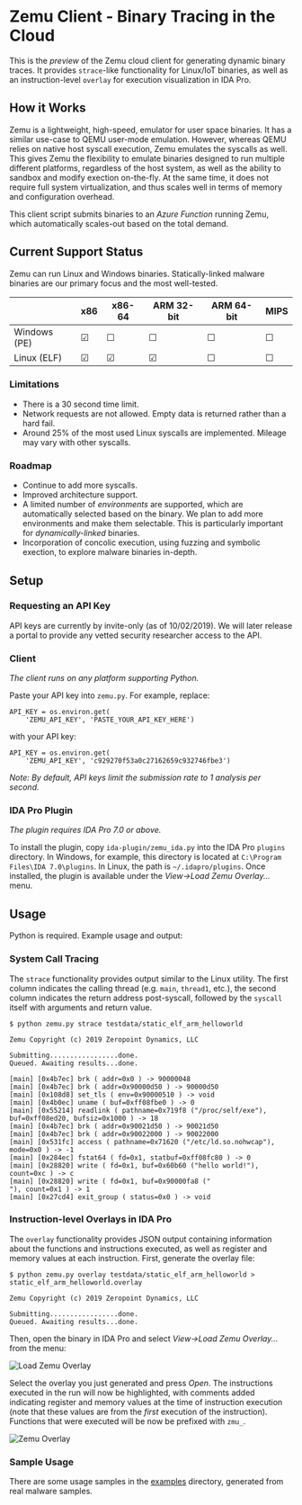 # Zemu Client - Binary Tracing in the Cloud

This is the *preview* of the Zemu cloud client for generating dynamic binary traces. It provides `strace`-like functionality for Linux/IoT binaries, as well as an instruction-level `overlay` for execution visualization in IDA Pro.

## How it Works

Zemu is a lightweight, high-speed, emulator for user space binaries. It has a similar use-case to QEMU user-mode emulation. However, whereas QEMU relies on native host syscall execution, Zemu emulates the syscalls as well. This gives Zemu the flexibility to emulate binaries designed to run multiple different platforms, regardless of the host system, as well as the ability to sandbox and modify exection on-the-fly. At the same time, it does not require full system virtualization, and thus scales well in terms of memory and configuration overhead.

This client script submits binaries to an *Azure Function* running Zemu, which automatically scales-out based on the total demand.

## Current Support Status

Zemu can run Linux and Windows binaries. Statically-linked malware binaries are our primary focus and the most well-tested.

|         | x86     | x86-64  | ARM 32-bit | ARM 64-bit | MIPS |
|---|---|---|---|---|---|
| Windows (PE) | &#9745; | &#9744; | &#9744; | &#9744; | &#9744; |
| Linux (ELF)   | &#9745; | &#9745; | &#9745; | &#9744; | &#9744; |

### Limitations

* There is a 30 second time limit.
* Network requests are not allowed. Empty data is returned rather than a hard fail.
* Around 25% of the most used Linux syscalls are implemented. Mileage may vary with other syscalls.

### Roadmap

* Continue to add more syscalls.
* Improved architecture support.
* A limited number of *environments* are supported, which are automatically selected based on the binary. We plan to add more environments and make them selectable. This is particularly important for *dynamically-linked* binaries.
* Incorporation of concolic execution, using fuzzing and symbolic exection, to explore malware binaries in-depth.


## Setup

### Requesting an API Key

API keys are currently by invite-only (as of 10/02/2019). We will later release a portal to provide any vetted security researcher access to the API.

### Client

*The client runs on any platform supporting Python.*

Paste your API key into `zemu.py`. For example, replace:

```
API_KEY = os.environ.get(
    'ZEMU_API_KEY', 'PASTE_YOUR_API_KEY_HERE')
```

with your API key:

```
API_KEY = os.environ.get(
    'ZEMU_API_KEY', 'c929270f53a0c27162659c932746fbe3')
```

*Note: By default, API keys limit the submission rate to 1 analysis per second.*

### IDA Pro Plugin

*The plugin requires IDA Pro 7.0 or above.*

To install the plugin, copy `ida-plugin/zemu_ida.py` into the IDA Pro `plugins` directory. In Windows, for example, this directory is located at `C:\Program Files\IDA 7.0\plugins`. In Linux, the path is `~/.idapro/plugins`. Once installed, the plugin is available under the *View->Load Zemu Overlay...* menu.

## Usage

Python is required. Example usage and output:

### System Call Tracing

The `strace` functionality provides output similar to the Linux utility. The first column indicates the calling thread (e.g. `main`, `thread1`, etc.), the second column indicates the return address post-syscall, followed by the `syscall` itself with arguments and return value.

```
$ python zemu.py strace testdata/static_elf_arm_helloworld

Zemu Copyright (c) 2019 Zeropoint Dynamics, LLC

Submitting.................done.
Queued. Awaiting results...done.

[main] [0x4b7ec] brk ( addr=0x0 ) -> 90000048
[main] [0x4b7ec] brk ( addr=0x90000d50 ) -> 90000d50
[main] [0x108d8] set_tls ( env=0x90000510 ) -> void
[main] [0x4b0ec] uname ( buf=0xff08fbe0 ) -> 0
[main] [0x55214] readlink ( pathname=0x719f8 ("/proc/self/exe"), buf=0xff08ed20, bufsiz=0x1000 ) -> 18
[main] [0x4b7ec] brk ( addr=0x90021d50 ) -> 90021d50
[main] [0x4b7ec] brk ( addr=0x90022000 ) -> 90022000
[main] [0x531fc] access ( pathname=0x71620 ("/etc/ld.so.nohwcap"), mode=0x0 ) -> -1
[main] [0x284ec] fstat64 ( fd=0x1, statbuf=0xff08fc80 ) -> 0
[main] [0x28820] write ( fd=0x1, buf=0x60b60 ("hello world!"), count=0xc ) -> c
[main] [0x28820] write ( fd=0x1, buf=0x90000fa8 ("
"), count=0x1 ) -> 1
[main] [0x27cd4] exit_group ( status=0x0 ) -> void
```

### Instruction-level Overlays in IDA Pro

The `overlay` functionality provides JSON output containing information about the functions and instructions executed, as well as register and memory values at each instruction. First, generate the overlay file:

```
$ python zemu.py overlay testdata/static_elf_arm_helloworld > static_elf_arm_helloworld.overlay

Zemu Copyright (c) 2019 Zeropoint Dynamics, LLC

Submitting.................done.
Queued. Awaiting results...done.
```

Then, open the binary in IDA Pro and select *View->Load Zemu Overlay...* from the menu:

![Load Zemu Overlay](https://github.com/zeropointdynamics/zemu-client/raw/master/images/ida-plugin-load-overlay.png)

Select the overlay you just generated and press *Open*. The instructions executed in the run will now be highlighted, with comments added indicating register and memory values at the time of instruction execution (note that these values are from the *first* execution of the instruction). Functions that were executed will be now be prefixed with `zmu_`.

![Zemu Overlay](https://github.com/zeropointdynamics/zemu-client/raw/master/images/ida-plugin-overlay.png)


### Sample Usage

There are some usage samples in the [examples](https://github.com/zeropointdynamics/zemu-client/tree/master/examples) directory, generated from real malware samples.
